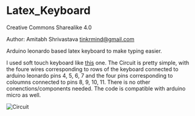 Latex_Keyboard
==============

Creative Commons Sharealike 4.0

Author:
Amitabh Shrivastava
tinkrmind@gmail.com


Arduino leonardo based latex keyboard to make typing easier.

I used soft touch keyboard like [this](https://www.amazon.com/CHENBO-Universial-Switch-Keypad-Keyboard/dp/B078JDP442/ref=sr_1_2_sspa?ie=UTF8&qid=1520462531&sr=8-2-spons&keywords=4x4+keypad&psc=1) one. The Circuit is pretty simple, with the foure wires corresponding to rows of the keyboard connected to arduino leonardo pins 4, 5, 6, 7 and the four pins corresponding to coloumns connected to pins 8, 9, 10, 11. There is no other conenctions/components needed. The code is compatible with arduino micro as well.

![Circuit](https://i.imgur.com/cVZVagB.jpg)
